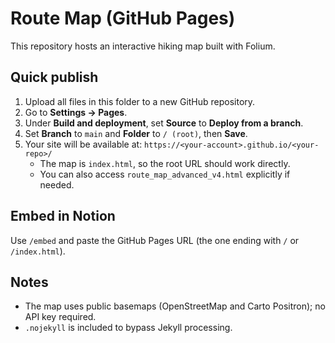 # Route Map (GitHub Pages)


This repository hosts an interactive hiking map built with Folium.

## Quick publish
1. Upload all files in this folder to a new GitHub repository.
2. Go to **Settings → Pages**.
3. Under **Build and deployment**, set **Source** to **Deploy from a branch**.
4. Set **Branch** to `main` and **Folder** to `/ (root)`, then **Save**.
5. Your site will be available at:
   `https://<your-account>.github.io/<your-repo>/`
   - The map is `index.html`, so the root URL should work directly.
   - You can also access `route_map_advanced_v4.html` explicitly if needed.

## Embed in Notion
Use `/embed` and paste the GitHub Pages URL (the one ending with `/` or `/index.html`).

## Notes
- The map uses public basemaps (OpenStreetMap and Carto Positron); no API key required.
- `.nojekyll` is included to bypass Jekyll processing.
